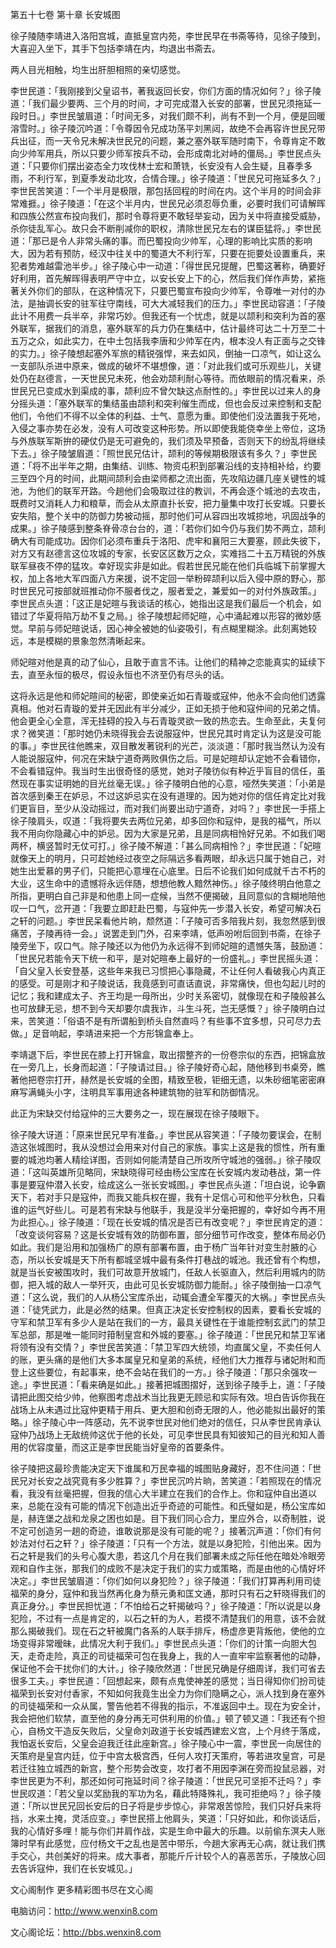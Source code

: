 第五十七卷 第十章 长安城图

徐子陵随李靖进入洛阳宫城，直抵皇宫内苑，李世民早在书斋等待，见徐子陵到，大喜迎入坐下，其手下包括李靖在内，均退出书斋去。

两人目光相触，均生出肝胆相照的亲切感觉。

李世民道：「我刚接到父皇诏书，著我返回长安，你们方面的情况如何？」徐子陵道：「我们最少要两、三个月的时间，才可完成潜入长安的部署，世民兄须拖延一段时日。」李世民皱眉道：「时间无多，对我们颇不利，尚有不到一个月，便是回暖溶雪时。」徐子陵沉吟道：「令尊因令兄成功荡平刘黑闼，故绝不会再容许世民兄带兵出征，而一天令兄未解决世民兄的问题，兼之塞外联军随时南下，令尊肯定不敢向少帅军用兵，所以只要少师军按兵不动，会形成南北对峙的僵局。」李世民点头道：「只要你们摆出姿态全力攻伐林士宏和萧铣，长安没有人会生疑，且春季多雨，不利行军，到夏季发动北攻，合情合理。」徐子陵道：「世民兄可拖延多久？」李世民苦笑道：「一个半月是极限，那包括回程的时间在内。这个半月的时间会非常难捱。」徐子陵道：「在这个半月内，世民兄必须忍辱负重，必要时我们可请解晖和四族公然宣布投向我们，那时令尊将更不敢轻举妄动，因为关中将直接受威胁，杀你徒乱军心。故只会不断削减你的职权，清除世民兄左右的谋臣猛将。」李世民道：「那已是令人非常头痛的事。而巴蜀投向少帅军，心理的影响比实质的影响大，因为若有预防，经汉中往关中的蜀道大不利行军，只要在扼要处设置重兵，来犯者势难越雷池半步。」徐子陵心中一动道：「得世民兄提醒，巴蜀这著称，确要好好利用，首先解晖得表明严守中立，以安长安上下的心，然后我们佯作声势，紧拖著关外你们的部队，在这种情况下，只要巴蜀宣布投向少帅军，令尊唯一对付的办法，是抽调长安的驻军往守南线，可大大减轻我们的压力。」李世民动容道：「子陵此计不用费一兵半卒，非常巧妙。但我还有一个忧虑，就是以颉利和突利为首的塞外联军，据我们的消息，塞外联军的兵力仍在集结中，估计最终可达二十万至二十五万之众，如此实力，在中土包括我李唐和少帅军在内，根本没人有正面与之交锋的实力。」徐子陵想起塞外军旅的精锐强悍，来去如风，倒抽一口凉气，如让这么一支部队杀进中原来，做成的破坏不堪想像，道：「对此我们或可乐观些儿，关键处仍在赵德言，一天世民兄未死，他会劝颉利耐心等待。而依眼前的情况看来，杀世民兄已变成水到渠成的事，颉利应不曾欠缺这点耐性的。」李世民以过来人的身分摇头道：「塞外联军的集结虽由颉利和突利催生而成，但也会反过来控制和支配他们，令他们不得不以全体的利益、士气、意愿为重。即使他们没法置我于死地，入侵之事亦势在必发，没有人可改变这种形势。所以即使我能侥幸坐上帝位，这场与外族联军斯拚的硬仗仍是无可避免的，我们须及早预备，否则天下的纷乱将继续下去。」徐子陵皱眉道：「照世民兄估计，颉利的等候期极限该有多久？」李世民道：「将不出半年之期，由集结、训练、物资屯积到部署沿线的支持相补给，约要三至四个月的时间，此期间颉利会由梁师都之流出面，先攻陷边疆几座关键性的城池，为他们的联军开路。今趟他们会吸取过往的教训，不再会逐个城池的去攻击，既费时又消耗人力和粮草，而会从太原直扑长安，把力量集中攻打长安城。只要长安失陷，整个关中的防御力势被动摇，那时他们可从容四出攻城掠地，巩固战争的成果。」徐子陵感到整条脊骨凉台台的，道：「若你们如今仍与我们势不两立，颉利确大有司能成功。因你们必须布重兵于洛阳、虎牢和襄阳三大要塞，顾此失彼下，对方又有赵德言这位攻城的专家，长安区区数万之众，实难挡二十五万精锐的外族联军昼夜不停的猛攻。幸好现实非是如此。假若世民兄能在他们兵临城下前掌握大权，加上各地大军四面八方来援，说不定回一举粉碎颉利以后入侵中原的野心，那时世民兄可按部就班推动你不服者伐之，服者爱之，兼爱如一的对付外族政策。」李世民点头道：「这正是妃暄与我谈话的核心，她指出这是我们最后一个机会，如错过了华夏将陷万劫不复之局。」徐子陵想起师妃暄，心中涌起难以形容的微妙感觉。早前与师妃暄说话，因心神全被她的仙姿吸引，有点糊里糊涂。此刻离她较远，本是模糊的景象忽然清晰起来。

师妃暄对他是真的动了仙心，且敢于直言不讳。让他们的精神之恋能真实的延续下去，直至永恒的极尽，假设永恒也不济至仍有尽头的话。

这将永远是他和师妃暄间的秘密，即使亲近如石青璇或寇仲，他永不会向他们透露真相。他对石青璇的爱并无因此有半分减少，正如无损于他和寇仲间的兄弟之情。他会更全心全意，浑无挂碍的投入与石青璇灵欲一致的热恋去。生命至此，夫复何求？微笑道：「那时她仍未晓得我会去说服寇仲，世民兄其时肯定认为这是没可能的事。」李世民往他瞧来，双目散发著锐利的光芒，淡淡道：「那时我当然认为没有人能说服寇仲，何况在宋缺宁道奇两败俱伤之后。可是妃暄却认定她不会看错你，不会看错寇仲。我当时生出很奇怪的感觉，她对子陵彷似有种近乎盲目的信任，虽然现在事实证明她的目光丝毫无误。」徐子陵明白他的心意，哑然失笑道：「小弟是首次感到秦王在妒忌，不过这妒忌实在没有道理的。因为她对你的信任肯定比对我们更盲目，至少从没动摇过，而对我们尚要出动宁道奇，对吗？」李世民一手搭上徐子陵肩头，叹道：「我将要失去两位兄弟，却多回你和寇仲，是我的福气，所以我不用向你隐藏心中的妒忌。因为大家是兄弟，且是同病相怜好兄弟。不如我们喝两杯，横竖暂时无仗可打。」徐子陵不解道：「甚么同病相怜？」李世民道：「妃暄就像天上的明月，只可趁她经过夜空之际隔远多看两眼，却永远只属于她自己，对她生出爱慕的男子们，只能把心意埋在心底里。日后不论我们如何成就千古不朽的大业，这生命中的遗憾将永远伴随，想想他教人黯然神伤。」徐子陵终明白他意之所指，更明白自己非是和他患上同一症候，当然不便揭破，且同意似的含糊地陪他叹一口气，岔开道：「我要立即赶赴巴蜀，与寇仲先一步潜入长安，希望可解决石之轩的问题。」李世民呆看他片晌，颓然道：「子陵可否多陪我片刻，我忽然感到很痛苦，子陵再待一会。」说罢走到门外，召来李靖，低声吩咐后回到书斋，在徐子陵旁坐下，叹口气。除子陵还以为他仍为永远得不到师妃暄的遗憾失落，鼓励道：「世民兄若能令天下统一和平，是对妃暄奉上最好的一份盛礼。」李世民摇头道：「自父皇入长安登基，这些年来我已习惯把心事隐藏，不让任何人看破我心内真正的感受。可是刚才和子陵说话，我竟感到可直话直说，非常痛快，但也勾起儿时的记忆；我和建成太子、齐王均是一母所出，少时关系密切，就像现在和子陵般甚么也可放肆无忌，想不到今天却要尔虞我诈，斗生斗死，岂无感慨？」徐子陵明白过来，苦笑道：「俗语不是有所谓船到桥头自然直吗？有些事不宜多想，只可尽力去做。」足音响起，李靖进来把一个方形锦盒奉上。

李靖退下后，李世民在膝上打开锦盒，取出摺整齐的一份卷宗似的东西，把锦盒放在一旁几上，长身而起道：「子陵请过目。」徐子陵好奇心起，随他移到书桌旁，瞧著他把卷宗打开，赫然是长安城的全图，精致至极，钜细无遗，以朱砂细笔密密麻麻写满蝇头小字，注明具军事用途各种建筑物的驻军和防御情况。

此正为宋缺交付给寇仲的三大要务之一，现在展现在徐子陵眼下。

徐子陵大讶道：「原来世民兄早有准备。」李世民从容笑道：「子陵勿要误会，在制造这张城图时，我从没想过会用来对付自己的家族。事实上这是我的惯性，所有重要的城池均著人精绘详图，否则如何能清楚自己所攻所守城池的强弱。」徐子陵叹道：「这叫英雄所见略同，宋缺晓得可经由杨公宝库在长安城内发动巷战，第一件事是要寇仲潜入长安，绘成这么一张长安城图。」李世民点头道：「坦白说，论争霸天下，若对手只是寇仲，而我又能兵权在握，我有十足信心可和他平分秋色，只看谁的运气好些儿。可是若有宋缺与他联手，我是没半分毫把握的，幸好如今再不用为此担心。」徐子陵道：「现在长安城的情况是否已有改变呢？」李世民肯定的道：「改变谈何容易？这是长安城有效的防御布置，部分细节可作改变，整体布局必仍如此。我们是沿用和加强杨广的原有部署布置，由于杨广当年针对变生肘腋的心态，所以长安城是天下所有都城坚城中最有条件打巷战的城池。我还曾有个构想，就是当长安被围攻时，我们可故意开放城门，任敌人长驱直入，然后利用城内的防御，把入城的敌人一举歼灭，由此可见长安城防御力能耐。」徐子陵倒抽一口凉气道：「这么说，我们的人从杨公宝库杀出，动辄会遭全军覆灭的大祸。」李世民点头道：「徒凭武力，此是必然的结果。但真正决定长安控制权的因素，要看长安城的守军和禁卫军有多少人是站在我们的一方，最具关键性在于谁能控制玄武门的禁卫军总部，那是唯一能同时箝制皇宫和外城的要塞。」徐子陵道：「世民兄和禁卫军诸将领有没有交情？」李世民苦笑道：「禁卫军四大统领，均直属父皇，不卖任何人的账，更头痛的是他们大多本属皇兄和皇弟的系统，经他们大力推荐与诸妃附和而登上这些要位，有起事来，绝不会站在我们的一方。」徐子陵道：「那只余强攻一途。」李世民道：「看来确是如此。」接著把城图摺好，送到徐子陵手上，道：「子陵请把此图交给少帅，他察图考虑战术当比我更无顾忌和实际有效。坦白告诉你我在战场上从未遇过比寇仲更精于用兵、更大胆和创奇无限的人，他必能拟出最好的策略。」徐子陵心中一阵感动，先不说李世民对他们绝对的信任，只从李世民肯承认寇仲乃战场上无敌统帅这优于他的长处，可见李世民具有知彼知己的目光和知人善用的优容度量，而这正是李世民能当好皇帝的首要条件。

徐子陵把这最珍贵能决定天下谁属和万民幸福的城图贴身藏好，忍不住问道：「世民兄对长安之战究竟有多少胜算？」李世民沉吟片晌，苦笑道：「若照现在的情况看，我没有丝毫把握，但我的信心大半建立在我们的合作上。你和寇仲自出道以来，总能在没有可能的情况下创造出近乎奇迹的可能性。和氏璧如是，杨公宝库如是，赫连堡之战和龙泉之困也如是。目下我们同心合力，里应外合，以奇制胜，说不定可创造另一趟的奇迹，谁敢说那是没有可能的呢？」接著沉声道：「你们有何妙法对付石之轩？」徐子陵道：「只有一个方法，就是以身犯险，引他出来。因为石之轩是我们的头号心腹大患，若这几个月在我们部署未成之际任他在暗处冷眼旁观和自作主张，那我们的成败不是决定于我们的实力或策略，而是由他的心情好坏决定。」李世民皱眉道：「你们如何以身犯险？」徐子陵道：「我们打算再利用司徒福荣的身分，寇仲和我当然再化身为蔡元勇和匡文通，那时只有石之轩晓得我们的真正身分。」李世民担忧道：「不怕给石之轩揭破吗？」徐子陵道：「所以说是以身犯险，不过有一点是肯定的，以石之轩的为人，若摸不清楚我们的用意，该不会就那么揭破我们。现在石之轩被魔门各系的人联手排斥，杨虚彦更背叛他，使他的立场变得非常暧昧，此情况大利于我们。」李世民点头道：「你们的计策一向胆大包天，走奇走险，真正的司徒福荣可包在我身上，我的人一直牢牢监察著他的动静，保证他不会干扰你们的大计。」徐子陵欣然道：「世民兄确是仔细周详，我们可省去很多工夫。」李世民道：「回想起来，颇有点鬼使神差的感觉；当日得知你们扮司徒福荣到长安对付香家，不知如何我竟生出全力为你们隐瞒之心，派人找到身在塞外的司徒福荣和一众从属，警告他若不得我的指示，不准返回中土。现在为安全计，我会把他们软禁，直至他的身分再无可供利用的价值。」顿了顿又道：「我还有个担心，自杨文干造反矢败后，父皇命刘政道于长安城西建宏义宫，上个月终于落成，我怕返长安后，父皇会迫我迁往此座新宫。」徐子陵心中一震，李世民一向居住的天策府是皇宫内廷，位于中宫太极宫西，任何人攻打天策府，等若进攻皇宫，可是若迁往独立城西的新宫，整个形势会改变，攻打者不用因李渊在旁而投鼠忌器，对李世民更为不利，那还如何可拖延时间？徐子陵道：「世民兄可坚拒不迁吗？」李世民叹道：「若父皇以奖励我的军功为名，藉此特降殊礼，我可拒绝吗？」徐子陵道：「所以世民兄回长安后的日子将是步步惊心，非常艰苦惊险，我们只好兵来将挡，水来土掩，灵活应变。」李世民搭上他肩头，笑道：「只好如此，和你谈话后，我的心情好多哩！能与你们并肩作战，实是生命中最大的乐趣。以前偷东溟夫人账簿时早有此感觉，应付杨文干之乱也是苦中带乐，今趟大家再无心病，就让我们携手交心，共创美好的将来。成大事者，那能斤斤计较个人的喜恶苦乐，子陵放心回去告诉寇仲，我们在长安城见。」

文心阁制作 更多精彩图书尽在文心阁

电脑访问：http://www.wenxin8.com

文心阁论坛：http://bbs.wenxin8.com